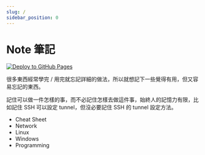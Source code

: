 ```yaml
---
slug: /
sidebar_position: 0
---
```


# Note 筆記

[![Deploy to GitHub Pages](https://github.com/steelywing/note/actions/workflows/deploy.yml/badge.svg)](https://github.com/steelywing/note/actions/workflows/deploy.yml)

很多東西經常學完 / 用完就忘記詳細的做法，所以就想記下一些覺得有用，但又容易忘記的東西。

記住可以做一件怎樣的事，而不必記住怎樣去做這件事，始終人的記憶力有限，比如記住 SSH 可以設定 tunnel，但沒必要記住 SSH 的 tunnel 設定方法。

- Cheat Sheet
- Network
- Linux
- Windows
- Programming
